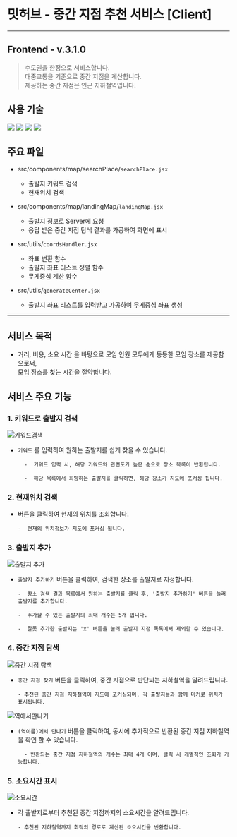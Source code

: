# 밋허브 - 중간 지점 추천 서비스 [Client]

---

## Frontend - v.3.1.0

> 수도권을 한정으로 서비스합니다. <br>
> 대중교통을 기준으로 중간 지점을 계산합니다.<br>
> 제공하는 중간 지점은 인근 지하철역입니다.

## 사용 기술

<img src="https://img.shields.io/badge/javascript-F7DF1E?style=for-the-badge&logo=javascript&logoColor=black">
<img src="https://img.shields.io/badge/react-61DAFB?style=for-the-badge&logo=react&logoColor=black"> 
<img src="https://img.shields.io/badge/Sass-CC6699?style=for-the-badge&logo=Sass&logoColor=white"/>
<img src="https://img.shields.io/badge/axios-5A29E4?style=for-the-badge&logo=axios&logoColor=white"/>

## 주요 파일

-   src/components/map/searchPlace/`searchPlace.jsx`

    -   출발지 키워드 검색
    -   현재위치 검색

-   src/components/map/landingMap/`landingMap.jsx`

    -   출발지 정보로 Server에 요청
    -   응답 받은 중간 지점 탐색 결과를 가공하여 화면에 표시

-   src/utils/`coordsHandler.jsx`

    -   좌표 변환 함수
    -   출발지 좌표 리스트 정렬 함수
    -   무게중심 계산 함수

-   src/utils/`generateCenter.jsx`
    -   출발지 좌표 리스트를 입력받고 가공하여 무게중심 좌표 생성

---

## 서비스 목적

-   거리, 비용, 소요 시간 을 바탕으로 모임 인원 모두에게 동등한 모임 장소를 제공함으로써, <br>모임 장소를 찾는 시간을 절약합니다.

## 서비스 주요 기능

### 1. 키워드로 출발지 검색

![키워드검색](https://github.com/okonomiyakki/MEETHUB_frontend/assets/83577128/3ab78fef-72b9-400c-a4a3-66674b2b3980)

-   `키워드` 를 입력하여 원하는 출발지를 쉽게 찾을 수 있습니다.

          -  키워드 입력 시, 해당 키워드와 관련도가 높은 순으로 장소 목록이 반환됩니다.

          -  해당 목록에서 희망하는 출발지를 클릭하면, 해당 장소가 지도에 포커싱 됩니다.

### 2. 현재위치 검색

-   버튼을 클릭하여 현재의 위치를 조회합니다.

        -  현재의 위치정보가 지도에 포커싱 됩니다.

### 3. 출발지 추가

![출발지 추가](https://github.com/okonomiyakki/MEETHUB_frontend/assets/83577128/3564b7a1-8122-4882-8695-a815b1398724)

-   `출발지 추가하기` 버튼을 클릭하여, 검색한 장소를 출발지로 지정합니다.

        -  장소 검색 결과 목록에서 원하는 출발지를 클릭 후, '출발지 추가하기' 버튼을 눌러 출발지를 추가합니다.

        -  추가할 수 있는 출발지의 최대 개수는 5개 입니다.

        -  잘못 추가한 출발지는 'x' 버튼을 눌러 출발지 지정 목록에서 제외할 수 있습니다.

### 4. 중간 지점 탐색

![중간 지점 탐색](https://github.com/okonomiyakki/MEETHUB_frontend/assets/83577128/9b333efd-dc54-46dc-82c3-75fbc1b3ee74)

-   `중간 지점 찾기` 버튼을 클릭하여, 중간 지점으로 판단되는 지하철역을 알려드립니다.

        - 추천된 중간 지점 지하철역이 지도에 포커싱되며, 각 출발지들과 함께 마커로 위치가 표시됩니다.

![역에서만나기](https://github.com/okonomiyakki/MEETHUB_frontend/assets/83577128/ba8b991b-72c8-4a10-95e2-b92aff86b8d5)

-   `(역이름)에서 만나기` 버튼을 클릭하여, 동시에 추가적으로 반환된 중간 지점 지하철역을 확인 할 수 있습니다.

          - 반환되는 중간 지점 지하철역의 개수는 최대 4개 이며, 클릭 시 개별적인 조회가 가능합니다.

### 5. 소요시간 표시

![소요시간](https://github.com/okonomiyakki/MEETHUB_frontend/assets/83577128/ad4929ff-4230-4946-9349-3b226ec00521)

-   각 출발지로부터 추천된 중간 지점까지의 소요시간을 알려드립니다.

        - 추천된 지하철역까지 최적의 경로로 계산된 소요시간을 반환합니다.
